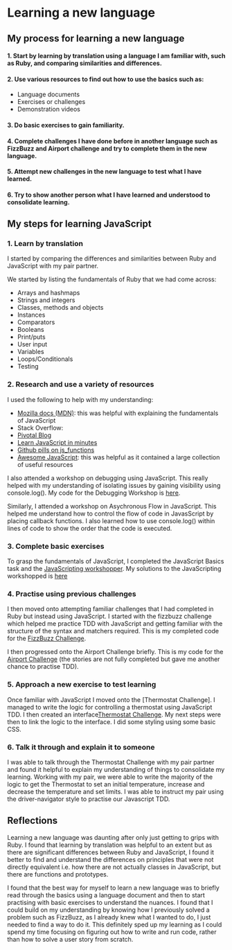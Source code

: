 # Learning a new language

## My process for learning a new language

#### 1. Start by learning by translation using a language I am familiar with, such as Ruby, and comparing similarities and differences.
#### 2. Use various resources to find out how to use the basics such as:
* Language documents
* Exercises or challenges
* Demonstration videos
#### 3. Do basic exercises to gain familiarity.
#### 4. Complete challenges I have done before in another language such as FizzBuzz and Airport challenge and try to complete them in the new language.
#### 5. Attempt new challenges in the new language to test what I have learned.
#### 6. Try to show another person what I have learned and understood to consolidate learning.


## My steps for learning JavaScript

### 1. Learn by translation
I started by comparing the differences and similarities between Ruby and JavaScript with my pair partner.

We started by listing the fundamentals of Ruby that we had come across:

* Arrays and hashmaps
* Strings and integers
* Classes, methods and objects
* Instances
* Comparators
* Booleans
* Print/puts
* User input
* Variables
* Loops/Conditionals
* Testing

### 2. Research and use a variety of resources
I used the following to help with my understanding:

* [Mozilla docs (MDN)](https://developer.mozilla.org/en-US/docs/Web/JavaScript): this was helpful with explaining the fundamentals of JavaScript
* Stack Overflow:
* [Pivotal Blog](https://content.pivotal.io/blog/javascript-constructors-prototypes-and-the-new-keyword)
* [Learn JavaScript in minutes](https://learnxinyminutes.com/docs/javascript/)
* [Github pills on js_functions](https://github.com/makersacademy/course/blob/master/pills/js_functions.md)
* [Awesome JavaScript](https://github.com/sorrycc/awesome-javascript): this was helpful as it contained a large collection of useful resources

I also attended a workshop on debugging using JavaScript. This really helped with my understanding of isolating issues by gaining visibility using console.log(). My code for the Debugging Workshop is [here](https://github.com/anhnguyenis/debugging_js).

Similarly, I attended a workshop on Asychronous Flow in JavaScript. This helped me understand how to control the flow of code in JavasScript by placing callback functions. I also learned how to use console.log() within lines of code to show the order that the code is executed.

### 3. Complete basic exercises
To grasp the fundamentals of JavaScript, I completed the JavaScript Basics task and the [JavaScripting workshopper](https://github.com/workshopper/JavaScripting). My solutions to the JavaScripting workshopped is [here](https://github.com/anhnguyenis/JavaScripting)

### 4. Practise using previous challenges
I then moved onto attempting familiar challenges that I had completed in Ruby but instead using JavaScript. I started with the fizzbuzz challenge which helped me practice TDD with JavaScript and getting familiar with the structure of the syntax and matchers required. This is my completed code for the [FizzBuzz Challenge](https://github.com/anhnguyenis/fizzbuzz_js).

I then progressed onto the Airport Challenge briefly. This is my code for the [Airport Challenge](https://github.com/anhnguyenis/airport_js) (the stories are not fully completed but gave me another chance to practise TDD).

### 5. Approach a new exercise to test learning
Once familiar with JavaScript I moved onto the [Thermostat Challenge]. I managed to write the logic for controlling a thermostat using JavaScript TDD. I then created an interface[Thermostat Challenge](https://github.com/anhnguyenis/thermostat_js). My next steps were then to link the logic to the interface. I did some styling using some basic CSS.

### 6. Talk it through and explain it to someone
I was able to talk through the Thermostat Challenge with my pair partner and found it helpful to explain my understanding of things to consolidate my learning. Working with my pair, we were able to write the majority of the logic to get the Thermostat to set an initial temperature, increase and decrease the temperature and set limits. I was able to instruct my pair using the driver-navigator style to practise our Javascript TDD.

## Reflections

Learning a new language was daunting after only just getting to grips with Ruby. I found that learning by translation was helpful to an extent but as there are significant differences between Ruby and JavaScript, I found it better to find and understand the differences on principles that were not directly equivalent i.e. how there are not actually classes in JavaScript, but there are functions and prototypes.

I found that the best way for myself to learn a new language was to briefly read through the basics using a language document and then to start practising with basic exercises to understand the nuances. I found that I could build on my understanding by knowing how I previously solved a problem such as FizzBuzz, as I already knew what I wanted to do, I just needed to find a way to do it. This definitely sped up my learning as I could spend my time focusing on figuring out how to write and run code, rather than how to solve a user story from scratch.
